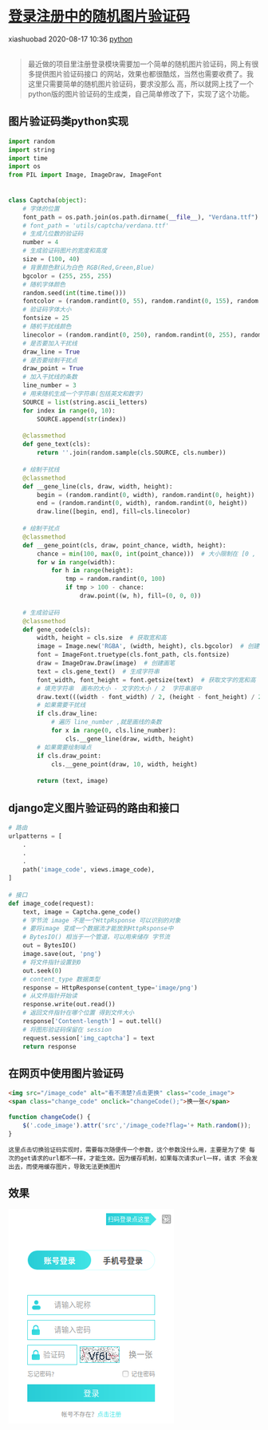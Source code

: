 <div class="blog-article">
    <h1><a href="p.html?p=\python\登录注册中的随机图片验证码" class="title">登录注册中的随机图片验证码</a></h1>
    <span class="author">xiashuobad</span>
    <span class="time">2020-08-17 10:36</span>
    <span><a href="tags.html?t=python" class="tag">python</a></span>
    </div><br/>

> 最近做的项目里注册登录模块需要加一个简单的随机图片验证码，网上有很多提供图片验证码接口
>的网站，效果也都很酷炫，当然也需要收费了。我这里只需要简单的随机图片验证码，要求没那么
>高，所以就网上找了一个python版的图片验证码的生成类，自己简单修改了下，实现了这个功能。

## 图片验证码类python实现
```python
import random
import string
import time
import os
from PIL import Image, ImageDraw, ImageFont


class Captcha(object):
    # 字体的位置
    font_path = os.path.join(os.path.dirname(__file__), "Verdana.ttf")
    # font_path = 'utils/captcha/verdana.ttf'
    # 生成几位数的验证码
    number = 4
    # 生成验证码图片的宽度和高度
    size = (100, 40)
    # 背景颜色默认为白色 RGB(Red,Green,Blue)
    bgcolor = (255, 255, 255)
    # 随机字体颜色
    random.seed(int(time.time()))
    fontcolor = (random.randint(0, 55), random.randint(0, 155), random.randint(0, 155))
    # 验证码字体大小
    fontsize = 25
    # 随机干扰线颜色
    linecolor = (random.randint(0, 250), random.randint(0, 255), random.randint(0, 250))
    # 是否要加入干扰线
    draw_line = True
    # 是否要绘制干扰点
    draw_point = True
    # 加入干扰线的条数
    line_number = 3
    # 用来随机生成一个字符串(包括英文和数字)
    SOURCE = list(string.ascii_letters)
    for index in range(0, 10):
        SOURCE.append(str(index))

    @classmethod
    def gene_text(cls):
        return ''.join(random.sample(cls.SOURCE, cls.number))

    # 绘制干扰线
    @classmethod
    def __gene_line(cls, draw, width, height):
        begin = (random.randint(0, width), random.randint(0, height))
        end = (random.randint(0, width), random.randint(0, height))
        draw.line([begin, end], fill=cls.linecolor)

    # 绘制干扰点
    @classmethod
    def __gene_point(cls, draw, point_chance, width, height):
        chance = min(100, max(0, int(point_chance)))  # 大小限制在 [0 , 100]
        for w in range(width):
            for h in range(height):
                tmp = random.randint(0, 100)
                if tmp > 100 - chance:
                    draw.point((w, h), fill=(0, 0, 0))

    # 生成验证码
    @classmethod
    def gene_code(cls):
        width, height = cls.size  # 获取宽和高
        image = Image.new('RGBA', (width, height), cls.bgcolor)  # 创建图片 RGB A是透明度
        font = ImageFont.truetype(cls.font_path, cls.fontsize)
        draw = ImageDraw.Draw(image)  # 创建画笔
        text = cls.gene_text()  # 生成字符串
        font_width, font_height = font.getsize(text)  # 获取文字的宽和高
        # 填充字符串  画布的大小 - 文字的大小 / 2  字符串居中
        draw.text(((width - font_width) / 2, (height - font_height) / 2), text, font=font, fill=cls.fontcolor)
        # 如果需要干扰线
        if cls.draw_line:
            # 遍历 line_number ,就是画线的条数
            for x in range(0, cls.line_number):
                cls.__gene_line(draw, width, height)
        # 如果需要绘制噪点
        if cls.draw_point:
            cls.__gene_point(draw, 10, width, height)

        return (text, image)
```
## django定义图片验证码的路由和接口
```python
# 路由
urlpatterns = [
    .
    .
    .
    path('image_code', views.image_code),
]

# 接口
def image_code(request):
    text, image = Captcha.gene_code()
    # 字节流 image 不是一个HttpRsponse 可以识别的对象
    # 要将image 变成一个数据流才能放到HttpRsponse中
    # BytesIO() 相当于一个管道，可以用来储存 字节流
    out = BytesIO()
    image.save(out, 'png')
    # 将文件指针设置到0
    out.seek(0)
    # content_type 数据类型
    response = HttpResponse(content_type='image/png')
    # 从文件指针开始读
    response.write(out.read())
    # 返回文件指针在哪个位置 得到文件大小
    response['Content-length'] = out.tell()
    # 将图形验证码保留在 session
    request.session['img_captcha'] = text
    return response
```
## 在网页中使用图片验证码
```html
<img src="/image_code" alt="看不清楚?点击更换" class="code_image">
<span class="change_code" onclick="changeCode();">换一张</span>
```
```javascript
function changeCode() {
	$('.code_image').attr('src','/image_code?flag='+ Math.random());
}
```
`这里点击切换验证码实现时，需要每次随便传一个参数，这个参数没什么用，主要是为了使
每次的get请求的url都不一样，才能生效。因为缓存机制，如果每次请求url一样，请求
不会发出去，而使用缓存图片，导致无法更换图片`

## 效果
![](assets/images/2020/08/图片验证码.png)